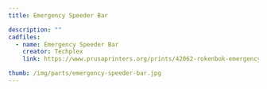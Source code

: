 ```yaml
---
title: Emergency Speeder Bar

description: ""
cadfiles:
  - name: Emergency Speeder Bar
    creator: Techplex
    link: https://www.prusaprinters.org/prints/42062-rokenbok-emergency-speeder-replacement-bar

thumb: /img/parts/emergency-speeder-bar.jpg
---
```

